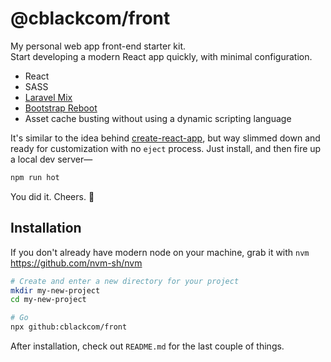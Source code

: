 # @cblackcom/front

My personal web app front-end starter kit.  
Start developing a modern React app quickly, with minimal configuration.

* React
* SASS
* [Laravel Mix](https://laravel-mix.com)
* [Bootstrap Reboot](https://getbootstrap.com/docs/4.1/content/reboot/)
* Asset cache busting without using a dynamic scripting language

It's similar to the idea behind [create-react-app](https://create-react-app.dev), but way slimmed down and ready for customization with no `eject` process.  Just install, and then fire up a local dev server—

```bash
npm run hot
```

You did it.  Cheers.  🥃

## Installation

If you don't already have modern node on your machine, grab it with `nvm`
https://github.com/nvm-sh/nvm

```bash
# Create and enter a new directory for your project
mkdir my-new-project
cd my-new-project

# Go
npx github:cblackcom/front
```

After installation, check out `README.md` for the last couple of things.
